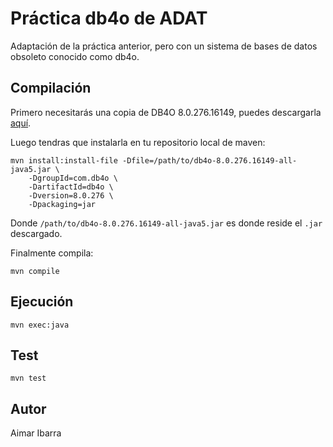 # Práctica db4o de ADAT
Adaptación de la práctica anterior, pero con un sistema de bases de datos obsoleto conocido como db4o.

## Compilación
Primero necesitarás una copia de DB4O 8.0.276.16149, puedes descargarla [aquí](https://www.dropbox.com/scl/fi/e4fmptqon6mmpbtrgor5e/db4o-8.0.276.16149-java.zip?e=1&file_subpath=%2Fdb4o-8.0%2Flib%2Fdb4o-8.0.276.16149-all-java5.jar&rlkey=j6ylx137uzydpb6kqhhsf3j5p&st=1mptigar&dl=0).

Luego tendras que instalarla en tu repositorio local de maven:
```shell
mvn install:install-file -Dfile=/path/to/db4o-8.0.276.16149-all-java5.jar \
    -DgroupId=com.db4o \
    -DartifactId=db4o \
    -Dversion=8.0.276 \
    -Dpackaging=jar
```
Donde `/path/to/db4o-8.0.276.16149-all-java5.jar` es donde reside el `.jar` descargado.

Finalmente compila:
```shell
mvn compile
```

## Ejecución
```shell
mvn exec:java
```

## Test
```shell
mvn test
```

## Autor
Aimar Ibarra